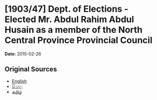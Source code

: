 # [1903/47] Dept. of Elections - Elected Mr. Abdul Rahim Abdul Husain as a member of the North Central Province Provincial Council

**Date:** 2015-02-26

## Original Sources

- [English](https://documents.gov.lk/view/extra-gazettes/2015/2/1903-47_E.pdf)
- [සිංහල](https://documents.gov.lk/view/extra-gazettes/2015/2/1903-47_S.pdf)
- [தமிழ்](https://documents.gov.lk/view/extra-gazettes/2015/2/1903-47_T.pdf)
